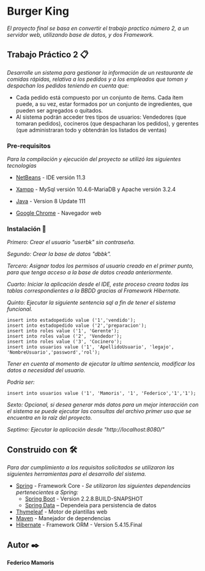 # Burger King

_El proyecto final se basa en convertir el trabajo practico número 2, a un servidor web, utilizando base de datos, y dos Framework._

## Trabajo Práctico 2 📋

_Desarrolle un sistema para gestionar la información de un restaurante de comidas rápidas, relativa a los pedidos y a los empleados que toman y despachan los pedidos teniendo en cuenta que:_
* Cada pedido está compuesto por un conjunto de ítems. Cada ítem puede, a su vez, estar formados por un conjunto de ingredientes, que pueden ser agregados o quitados.
* Al sistema podrán acceder tres tipos de usuarios: Vendedores (que tomaran pedidos), cocineros (que despacharan los pedidos), y gerentes (que administraran todo y obtendrán los listados de ventas)

### Pre-requisitos 

_Para la compilación y ejecución del proyecto se utilizó las siguientes tecnologías_


* [NetBeans](https://netbeans.org/) - IDE versión 11.3

* [Xampp](https://www.apachefriends.org/index.html) - MySql versión 10.4.6-MariaDB y Apache versión 3.2.4

* [Java](https://www.java.com/es/download/) - Version 8 Update 111

* [Google Chrome](https://www.google.com/intl/es-419/chrome/) - Navegador web


### Instalación 🔧

_Primero: Crear el usuario "userbk" sin contraseña._

_Segundo: Crear la base de datos "dbbk"._

_Tercero: Asignar todos los permisos al usuario creado en el primer punto, para que tenga acceso a la base de datos creada anteriormente._

_Cuarto: Iniciar la aplicación desde el IDE, este proceso creara todas las tablas correspondientes a la BBDD gracias al Framework Hibernate._

_Quinto: Ejecutar la siguiente sentencia sql a fin de tener el sistema funcional._

```
insert into estadopedido value ('1','vendido');
insert into estadopedido value ('2','preparacion');
insert into roles value ('1', 'Gerente');
insert into roles value ('2', 'Vendedor');
insert into roles value ('3', 'Cocinero');
insert into usuarios value ('1', 'ApellidoUsuario', 'legajo', 'NombreUsuario','password','rol');

```
_Tener en cuenta al momento de ejecutar la ultima sentencia, modificar los datos a necesidad del usuario._ 

_Podría ser:_

```
insert into usuarios value ('1', 'Mamoris', '1', 'Federico','1','1');
```

_Sexto: Opcional, si desea generar más datos para un mejor interacción con el sistema se puede ejecutar las consultas del archivo primer uso que se encuentra en la raíz del proyecto._

_Septimo: Ejecutar la aplicación desde "http://localhost:8080/"_

## Construido con 🛠️

_Para dar cumplimiento a los requisitos solicitados se utilizaron las siguientes herramientas para el desarrollo del sistema._

* [Spring](https://spring.io/) - Framework Core - 
_Se utilizaron las siguientes dependencias pertenecientes a Spring:_
    * [Spring Boot](https://docs.spring.io/spring-boot/docs/2.2.8.RELEASE/reference/html/) - Version 2.2.8.BUILD-SNAPSHOT
    * [Spring Data](https://spring.io/projects/spring-data) – Dependeia para persistencia de datos
* [Thymeleaf](https:/www.thymeleaf.org) - Motor de plantillas web
* [Maven](https://maven.apache.org/) - Manejador de dependencias
* [Hibernate](https://hibernate.org/orm/releases/5.4/) - Framework ORM - Version 5.4.15.Final



## Autor ✒️

**Federico Mamoris** 

